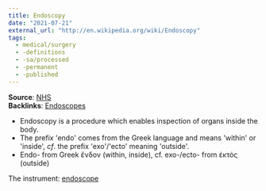 ```yaml
---
title: Endoscopy
date: "2021-07-21"
external_url: "http://en.wikipedia.org/wiki/Endoscopy"
tags:
  - medical/surgery
  - -definitions
  - -sa/processed
  - -permanent
  - -published
---
```


**Source**: [NHS](http://www.nhs.uk/conditions/endoscopy/)  
**Backlinks**: [Endoscopes](permanent/30-endoscopes-index.md)

*   Endoscopy is a procedure which enables inspection of organs inside the body.
*   The prefix 'endo' comes from the Greek language and means 'within' or 'inside', *cf*. the prefix 'exo'/'ecto' meaning 'outside'.
*   Endo- from Greek ἔνδον (within, inside), cf. exo-/ecto- from έκτός (outside)

The instrument: [endoscope](permanent/30.1.2-endoscope.md)
